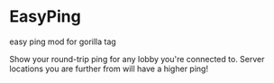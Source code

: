 # EasyPing
easy ping mod for gorilla tag


Show your round-trip ping for any lobby you're connected to.
Server locations you are further from will have a higher ping!
